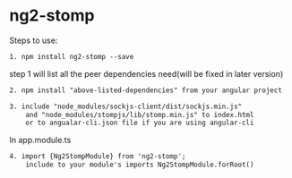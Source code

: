 # ng2-stomp

Steps to use:
```html
1. npm install ng2-stomp --save
```
step 1 will list all the peer dependencies need(will be fixed in later version)
```html
2. npm install "above-listed-dependencies" from your angular project
```
```html
3. include "node_modules/sockjs-client/dist/sockjs.min.js" 
    and "node_modules/stompjs/lib/stomp.min.js" to index.html
    or to angualar-cli.json file if you are using angular-cli
```
In app.module.ts
```html
4. import {Ng2StompModule} from 'ng2-stomp';
    include to your module's imports Ng2StompModule.forRoot()
```
